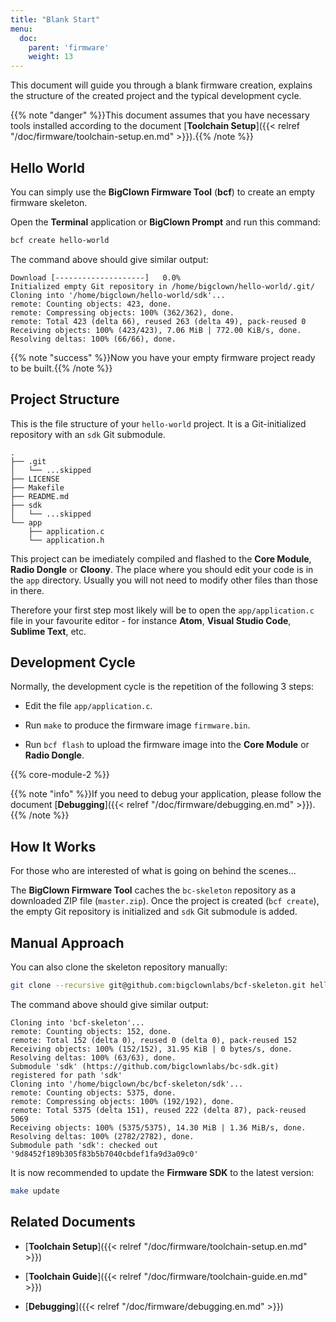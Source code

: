 ```yaml
---
title: "Blank Start"
menu:
  doc:
    parent: 'firmware'
    weight: 13
---
```


This document will guide you through a blank firmware creation, explains the structure of the created project and the typical development cycle.

{{% note "danger" %}}This document assumes that you have necessary tools installed according to the document [**Toolchain Setup**]({{< relref "/doc/firmware/toolchain-setup.en.md" >}}).{{% /note %}}

## Hello World

You can simply use the **BigClown Firmware Tool** (**bcf**) to create an empty firmware skeleton.

Open the **Terminal** application or **BigClown Prompt** and run this command:

```sh
bcf create hello-world
```

The command above should give similar output:

```
Download [--------------------]   0.0%
Initialized empty Git repository in /home/bigclown/hello-world/.git/
Cloning into '/home/bigclown/hello-world/sdk'...
remote: Counting objects: 423, done.
remote: Compressing objects: 100% (362/362), done.
remote: Total 423 (delta 66), reused 263 (delta 49), pack-reused 0
Receiving objects: 100% (423/423), 7.06 MiB | 772.00 KiB/s, done.
Resolving deltas: 100% (66/66), done.
```

{{% note "success" %}}Now you have your empty firmware project ready to be built.{{% /note %}}

## Project Structure

This is the file structure of your `hello-world` project. It is a Git-initialized repository with an `sdk` Git submodule.

```
.
├── .git
│   └── ...skipped
├── LICENSE
├── Makefile
├── README.md
├── sdk
│   └── ...skipped
└── app
    ├── application.c
    └── application.h
```

This project can be imediately compiled and flashed to the **Core Module**, **Radio Dongle** or **Cloony**. The place where you should edit your code is in the `app` directory. Usually you will not need to modify other files than those in there.

Therefore your first step most likely will be to open the `app/application.c` file in your favourite editor - for instance **Atom**, **Visual Studio Code**, **Sublime Text**, etc.

## Development Cycle

Normally, the development cycle is the repetition of the following 3 steps:

* Edit the file `app/application.c`.

* Run `make` to produce the firmware image `firmware.bin`.

* Run `bcf flash` to upload the firmware image into the **Core Module** or **Radio Dongle**.

{{% core-module-2 %}}

{{% note "info" %}}If you need to debug your application, please follow the document [**Debugging**]({{< relref "/doc/firmware/debugging.en.md" >}}).{{% /note %}}

## How It Works

For those who are interested of what is going on behind the scenes...

The **BigClown Firmware Tool** caches the `bc-skeleton` repository as a downloaded ZIP file (`master.zip`). Once the project is created (`bcf create`), the empty Git repository is initialized and `sdk` Git submodule is added.

## Manual Approach

You can also clone the skeleton repository manually:

```sh
git clone --recursive git@github.com:bigclownlabs/bcf-skeleton.git hello-world
```

The command above should give similar output:

```
Cloning into 'bcf-skeleton'...
remote: Counting objects: 152, done.
remote: Total 152 (delta 0), reused 0 (delta 0), pack-reused 152
Receiving objects: 100% (152/152), 31.95 KiB | 0 bytes/s, done.
Resolving deltas: 100% (63/63), done.
Submodule 'sdk' (https://github.com/bigclownlabs/bc-sdk.git) registered for path 'sdk'
Cloning into '/home/bigclown/bc/bcf-skeleton/sdk'...
remote: Counting objects: 5375, done.
remote: Compressing objects: 100% (192/192), done.
remote: Total 5375 (delta 151), reused 222 (delta 87), pack-reused 5069
Receiving objects: 100% (5375/5375), 14.30 MiB | 1.36 MiB/s, done.
Resolving deltas: 100% (2782/2782), done.
Submodule path 'sdk': checked out '9d8452f189b305f83b5b7040cbdef1fa9d3a09c0'
```

It is now recommended to update the **Firmware SDK** to the latest version:

```sh
make update
```

## Related Documents

* [**Toolchain Setup**]({{< relref "/doc/firmware/toolchain-setup.en.md" >}})

* [**Toolchain Guide**]({{< relref "/doc/firmware/toolchain-guide.en.md" >}})

* [**Debugging**]({{< relref "/doc/firmware/debugging.en.md" >}})
